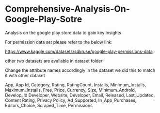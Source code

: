 # Comprehensive-Analysis-On-Google-Play-Sotre
 Analysis on the google play store data to gain key insights


For permission data set please refer to the below link:

https://www.kaggle.com/datasets/sdkruse/google-play-permissions-data

other two datasets are available in dataset folder

Change the attribute names accordingly in the dataset we did this to match it with other dataset

App,	App Id,	Category,	Rating,	RatingCount,	Installs,	Minimum_Installs,	Maximum_Installs,	Free,	Price,	Currency,	Size,	Minimum_Android,	Develop_Id	Developer, Website,	Developer, Email,	Released,	Last_Updated,	Content Rating,	Privacy Policy,	Ad_Supported,	In_App_Purchases,	Editors_Choice,	Scraped_Time,	Permissions

